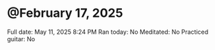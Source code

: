 # @February 17, 2025

Full date: May 11, 2025 8:24 PM
Ran today: No
Meditated: No
Practiced guitar: No